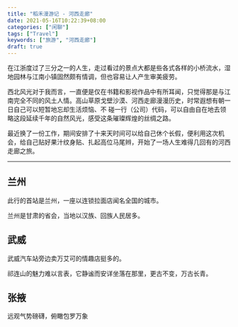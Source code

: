 ```yaml
---
title: "稻禾漫游记 - 河西走廊"
date: 2021-05-16T10:22:39+08:00
categories: ["闲聊"]
tags: ["Travel"]
keywords: ["旅游", "河西走廊"]
draft: true
---
```


在江浙度过了三分之一的人生，走过看过的景点大都是些各式各样的小桥流水，湿地园林与江南小镇固然颇有情调，但也容易让人产生审美疲劳。

西北风光对于我而言，一直便是仅在书籍和影视作品中有所耳闻，只觉得那是与江南完全不同的风土人情。高山草原戈壁沙漠、河西走廊漫漫历史，时常遐想有朝一日自己可以短暂地忘却生活烦恼、不
碰一行（公司）代码，可以自由自在地去领略这段延续千年的自然风光，感受这条璀璨辉煌的丝绸之路。

最近换了一份工作，期间安排了十来天时间可以给自己休个长假，便利用这次机会，给自己贴好果汁纹身贴、扎起高位马尾辫，开始了一场人生难得几回有的河西走廊之旅。

---

## 兰州
此行的首站是兰州，一座以连锁拉面店闻名全国的城市。

兰州是甘肃的省会，当地以汉族、回族人民居多。

## 武威
武威汽车站旁边卖万艾可的情趣店挺多的。

祁连山的魅力难以言表，它静谧而安详坐落在那里，更古不变，万古长青。

## 张掖
远观气势磅礴，俯瞰包罗万象
